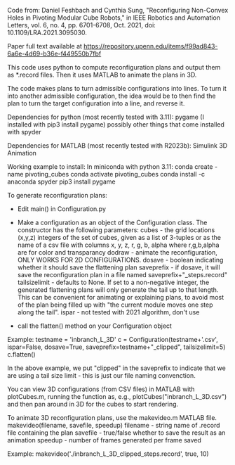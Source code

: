 Code from:
Daniel Feshbach and Cynthia Sung, 
"Reconfiguring Non-Convex Holes in Pivoting Modular Cube Robots," 
in IEEE Robotics and Automation Letters, vol. 6, no. 4, pp. 6701-6708, 
Oct. 2021, doi: 10.1109/LRA.2021.3095030.

Paper full text available at 
https://repository.upenn.edu/items/f99ad843-6a6e-4d69-b36e-f449550b7fbf

This code uses python to compute reconfiguration plans and output them as 
*.record files. Then it uses MATLAB to animate the plans in 3D. 

The code makes plans to turn admissible configurations into lines.
To turn it into another admissible configuration, the idea would be to then 
find the plan to turn the target configuration into a line, and reverse it.

Dependencies for python (most recently tested with 3.11):
pygame (I installed with pip3 install pygame)
possibly other things that come installed with spyder

Dependencies for MATLAB (most recently tested with R2023b):
Simulink 3D Animation

Working example to install:
    In miniconda with python 3.11:
        conda create -name pivoting_cubes
        conda activate pivoting_cubes
        conda install -c anaconda spyder
        pip3 install pygame

To generate reconfiguration plans:

- Edit main() in Configuration.py

- Make a configuration as an object of the Configuration class. The constructor 
has the following parameters:
    cubes - the grid locations (x,y,z) integers of the set of cubes, given
            as a list of 3-tuples or as the name of a csv file with columns
                    x, y, z, r, g, b, alpha
                    where r,g,b,alpha are for color and transparancy
    dodraw - animate the reconfiguration, ONLY WORKS FOR 2D CONFIGURATIONS.
    dosave - boolean indicating whether it should save the flattening plan
    saveprefix - if dosave, it will save the reconfiguration plan in a file 
                named saveprefix+"_steps.record"
    tailsizelimit - defaults to None. If set to a non-negative integer, the 
                    generated flattening plans will only generate the tail up
                    to that length. This can be convenient for animating or 
                    explaining plans, to avoid most of the plan being filled 
                    up with "the current module moves one step along the tail".
    ispar - not tested with 2021 algorithm, don't use

- call the flatten() method on your Configuration object

Example:
testname = 'inbranch_L_3D'
c = Configuration(testname+'.csv', ispar=False, dosave=True, saveprefix=testname+"_clipped", tailsizelimit=5)
c.flatten()

In the above example, we put "clipped" in the saveprefix to indicate that we
are using a tail size limit - this is just our file naming convenction.

You can view 3D configurations (from CSV files) in MATLAB with plotCubes.m,
running the function as, e.g., plotCubes("inbranch_L_3D.csv") and then pan 
around in 3D for the cubes to start rendering.

To animate 3D reconfiguration plans, use the makevideo.m MATLAB file. 
makevideo(filename, savefile, speedup)
filename - string name of .record file containing the plan
savefile - true/false whether to save the result as an animation
speedup - number of frames generated per frame saved

Example:
makevideo('./inbranch_L_3D_clipped_steps.record', true, 10)
